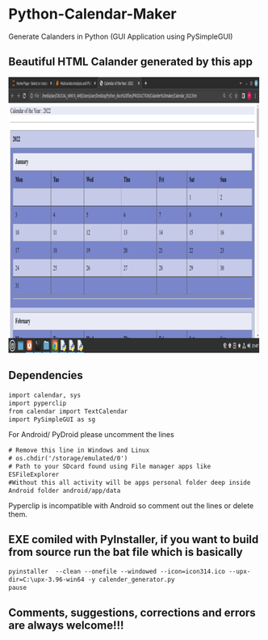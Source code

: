 # Python-Calendar-Maker
Generate Calanders in Python (GUI Application using PySimpleGUI)
## Beautiful HTML Calander generated by this app
![Calander](https://github.com/kephalian/Python-Calendar-Maker/blob/main/Screenshot%20from%202022-08-31%2021-47-00.png)

## Dependencies
```
import calendar, sys
import pyperclip
from calendar import TextCalendar
import PySimpleGUI as sg
```

For Android/ PyDroid please uncomment the lines 
```
# Remove this line in Windows and Linux 
# os.chdir('/storage/emulated/0')
# Path to your SDcard found using File manager apps like ESFileExplorer
#Without this all activity will be apps personal folder deep inside Android folder android/app/data
```
Pyperclip is incompatible with Android so comment out the lines or delete them.

## EXE comiled with PyInstaller, if you want to build from source run the bat file which is basically
```
pyinstaller  --clean --onefile --windowed --icon=icon314.ico --upx-dir=C:\upx-3.96-win64 -y calender_generator.py
pause
```

## Comments, suggestions, corrections and errors are always welcome!!!
